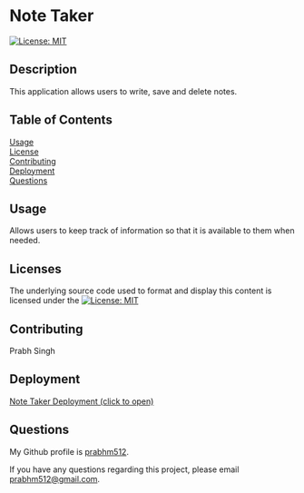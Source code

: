 # Note Taker

[![License: MIT](https://img.shields.io/badge/License-MIT-yellow.svg)](https://opensource.org/licenses/MIT)

## Description

This application allows users to write, save and delete notes.

## Table of Contents

[Usage](#usage)  
[License](#licenses)  
[Contributing](#contributing)  
[Deployment](#deployment)  
[Questions](#questions)

## Usage

Allows users to keep track of information so that it is available to them when needed.

## Licenses

The underlying source code used to format and display this content is licensed under the [![License: MIT](https://img.shields.io/badge/License-MIT-yellow.svg)](https://opensource.org/licenses/MIT)

## Contributing

Prabh Singh

## Deployment

<a href="https://note-taker-ps.herokuapp.com/">Note Taker Deployment (click to open)</a>

## Questions

My Github profile is <a href="https://github.com/prabhm512">prabhm512</a>.

If you have any questions regarding this project, please email prabhm512@gmail.com.

